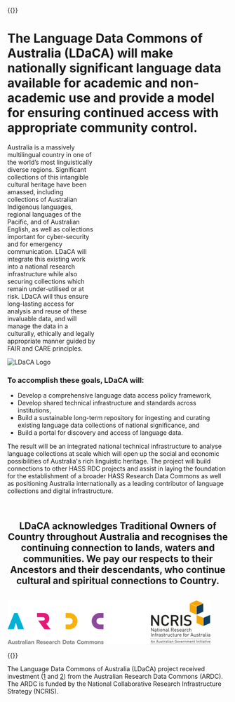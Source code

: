 ---
---
{{<raw>}}

<h1>The Language Data Commons of Australia (LDaCA) will make nationally significant language data available for academic and non-academic use and provide a model for ensuring continued access with appropriate community control.</h1>

<div class="container">
  <p style="width: 40%;">
    Australia is a massively multilingual country in one of the world’s most
    linguistically diverse regions. Significant collections of this intangible
    cultural heritage have been amassed, including collections of Australian
    Indigenous languages, regional languages of the Pacific, and of Australian
    English, as well as collections important for cyber-security and for
    emergency communication. LDaCA will integrate this existing work into a
    national research infrastructure while also securing collections which remain
    under-utilised or at risk. LDaCA will thus ensure long-lasting access for
    analysis and reuse of these invaluable data, and will manage the data in a
    culturally, ethically and legally appropriate manner guided by FAIR and CARE
    principles.
  </p>
  <img src="https://www.ldaca.edu.au/logo.png" alt="LDaCA Logo">
</div>

<div id="home_list_bg">
  <div id="home_list">
  <h3>To accomplish these goals, LDaCA will:</h3>

  <ul>
    <li>Develop a comprehensive language data access policy framework,</li>
    <li>Develop shared technical infrastructure and standards across institutions,</li>
    <li>Build a sustainable long-term repository for ingesting and curating existing
    language data collections of national significance, and</li>
    <li>Build a portal for discovery and access of language data.</li>
  </ul>
  </div>
</div>

<p>The result will be an integrated national technical infrastructure to analyse
language collections at scale which will open up the social and economic
possibilities of Australia's rich linguistic heritage. The project will build
connections to other HASS RDC projects and assist in laying the foundation
for the establishment of a broader HASS Research Data Commons as well as
positioning Australia internationally as a leading contributor of language
collections and digital infrastructure.
</p>



<div style="text-align: center; padding: 3% 0%;"><h2>
LDaCA acknowledges Traditional Owners of Country throughout Australia and recognises the continuing connection to lands, waters and communities. We pay our respects to their Ancestors and their descendants, who continue cultural and spiritual connections to Country.</h2></div>

<img src="/AcknowledgeARDC.png" height="100" class="center_image" />

{{</raw>}}

The Language Data Commons of Australia (LDaCA) project received investment
([1](https://doi.org/10.47486/DP768) and [2](https://doi.org/10.47486/HIR001))
from the Australian Research Data Commons (ARDC). The ARDC is funded by the
National Collaborative Research Infrastructure Strategy (NCRIS).
